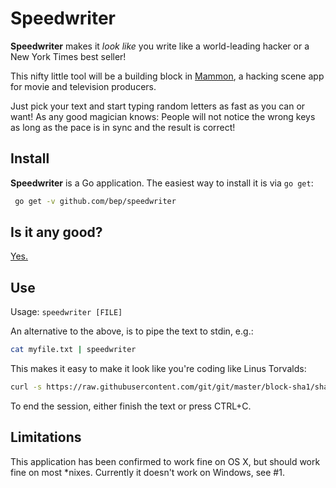 # Speedwriter

**Speedwriter** makes it *look like* you write like a world-leading hacker or a New York Times best seller!

This nifty little tool will be a building block in [Mammon](https://github.com/bep/mammon), a hacking scene app for movie and television producers. 

Just pick your text and start typing random letters as fast as you can or want! As any good magician knows: People will not notice the wrong keys as long as the pace is in sync and the result is correct!

## Install

**Speedwriter** is a Go application. The easiest way to install it is via `go get`:

```bash
 go get -v github.com/bep/speedwriter
```

## Is it any good?

[Yes.](https://news.ycombinator.com/item?id=3067434)

## Use

Usage: `speedwriter [FILE]`
		
An alternative to the above, is to pipe the text to stdin, e.g.:
	
```bash	
cat myfile.txt | speedwriter
```
	
This makes it easy to make it look like you're coding like Linus Torvalds:

```bash
curl -s https://raw.githubusercontent.com/git/git/master/block-sha1/sha1.c | egrep -v "^(//|/\*| \*)" | tail -n +153 | speedwriter
```

To end the session, either finish the text or press CTRL+C.	

## Limitations

This application has been confirmed to work fine on OS X, but should work fine on most *nixes. Currently it doesn't work on Windows, see #1.

